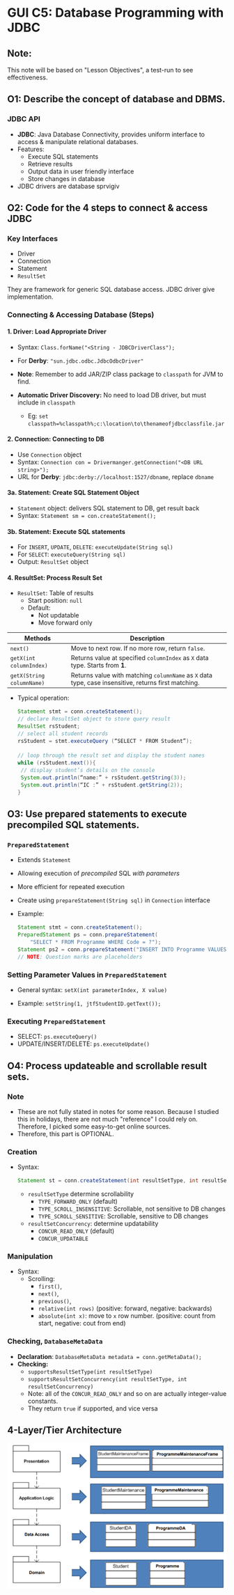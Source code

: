 # GUI C5: Database Programming with JDBC

## Note: 

This note will be based on "Lesson Objectives", a test-run to see effectiveness.

## O1: Describe the concept of database and DBMS.

### JDBC API

- **JDBC**: Java Database Connectivity, provides uniform interface to access & manipulate relational databases.
- Features:
  - Execute SQL statements
  - Retrieve results
  - Output data in user friendly interface
  - Store changes in database
- JDBC drivers are database sprvigiv

## O2: Code for the 4 steps to connect & access JDBC

### Key Interfaces

- Driver
- Connection
- Statement
- `ResultSet`

They are framework for generic SQL database access. JDBC driver give implementation.

### Connecting & Accessing Database (Steps)

#### 1. Driver: Load Appropriate Driver

- Syntax: `Class.forName("<String - JDBCDriverClass");`
- For **Derby**: `"sun.jdbc.odbc.JdbcOdbcDriver"`

- **Note**: Remember to add JAR/ZIP class package to `classpath` for JVM to find.
- **Automatic Driver Discovery:** No need to load DB driver, but must include in `classpath`
  - Eg: `set classpath=%classpath%;c:\location\to\thenameofjdbcclassfile.jar`

#### 2. Connection: Connecting to DB

- Use `Connection` object
- Syntax: `Connection con = Drivermanger.getConnection("<DB URL string>");`
- URL for **Derby**: `jdbc:derby://localhost:1527/dbname`, replace `dbname`

#### 3a. Statement: Create SQL Statement Object

- `Statement` object: delivers SQL statement to DB, get result back
- Syntax: `Statememt sm = con.createStatement();`

#### 3b. Statement: Execute SQL statements

- For `INSERT`, `UPDATE`, `DELETE`: `executeUpdate(String sql)`
- For `SELECT`: `executeQuery(String sql)`
- Output: `ResultSet` object

#### 4. ResultSet: Process Result Set

- `ResultSet`: Table of results
  - Start position: `null`
  - Default:
    - Not updatable
    - Move forward only

| Methods                   | Description                                                  |
| ------------------------- | ------------------------------------------------------------ |
| `next()`                  | Move to next row. If no more row, return `false`.            |
| `getX(int columnIndex)`   | Returns value at specified `columnIndex` as `X` data type. Starts from **1**. |
| `getX(String columnName)` | Returns value with matching `columnName` as `X` data type, case insensitive, returns first matching. |

- Typical operation:

  ```java
  Statement stmt = conn.createStatement();
  // declare ResultSet object to store query result
  ResultSet rsStudent;
  // select all student records
  rsStudent = stmt.executeQuery (“SELECT * FROM Student”);
  
  // loop through the result set and display the student names
  while (rsStudent.next()){
   // display student’s details on the console
   System.out.println(“name:” + rsStudent.getString(3));
   System.out.println(“IC :” + rsStudent.getString(2));
  }
  ```

## O3: Use prepared statements to execute precompiled SQL statements. 

### `PreparedStatement`

- Extends `Statement`
- Allowing execution of *precompiled* SQL *with parameters*
- More efficient for repeated execution

- Create using `prepareStatement(String sql)` in `Connection` interface

- Example:

  ```java
  Statement stmt = conn.createStatement();
  PreparedStatement ps = conn.prepareStatement(
      "SELECT * FROM Programme WHERE Code = ?");
  Statement ps2 = conn.prepareStatement("INSERT INTO Programme VALUES(?, ?, ?)");
  // NOTE: Question marks are placeholders
  ```

### Setting Parameter Values in `PreparedStatement`

- General syntax: `setX(int parameterIndex, X value)`

- Example: `setString(1, jtfStudentID.getText());`

### Executing `PreparedStatement`

- SELECT: `ps.executeQuery()`
- UPDATE/INSERT/DELETE: `ps.executeUpdate()`


## O4: Process updateable and scrollable result sets.

### Note

- These are not fully stated in notes for some reason. Because I studied this in holidays, there are not much "reference" I could rely on. Therefore, I picked some easy-to-get online sources.
- Therefore, this part is OPTIONAL.

### Creation

- Syntax: 

  ```java
  Statement st = conn.createStatement(int resultSetType, int resultSetConcurrency);
  ```

  - `resultSetType` determine scrollability
    - `TYPE_FORWARD_ONLY` (default)
    - `TYPE_SCROLL_INSENSITIVE`: Scrollable, not sensitive to DB changes
    - `TYPE_SCROLL_SENSITIVE`: Scrollable, sensitive to DB changes
  - `resultSetConcurrency`: determine updatability
    - `CONCUR_READ_ONLY` (default)
    - `CONCUR_UPDATABLE`

### Manipulation

- Syntax:
  - Scrolling: 
    - `first()`, 
    - `next()`, 
    - `previous()`, 
    - `relative(int rows)` (positive: forward, negative: backwards)
    - `absolute(int x)`: move to `x` row number. (positive: count from start, negative: cout from end)

### Checking, `DatabaseMetaData`

- **Declaration**: `DatabaseMetaData metadata = conn.getMetaData();`
- **Checking:** 
  - `supportsResultSetType(int resultSetType)`
  - `supportsResultSetConcurrency(int resultSetType, int resultSetConcurrency)`
  - Note: all of the `CONCUR_READ_ONLY` and so on are actually integer-value constants.
  - They return `true` if supported, and vice versa

## 4-Layer/Tier Architecture

![4-layer-tier-architecture-img](c5-database-jdbc.assets/4-layer-tier-architecture.png)